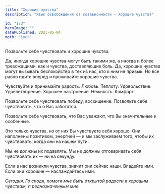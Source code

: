```yaml
---
title: "Хорошие чувства"
description: "Язык освобождения от созависимости - Хорошие чувства"

id: "173"
heroImage: ""
datePublished: 2023-05-04
moth: "iyun"
---
```


Позвольте себе чувствовать и хорошие чувства.

Да, иногда хорошие чувства могут быть такими же, а иногда и более тревожащими,
как и чувства, доставляющие боль. Да, хорошие чувства могут вызывать
беспокойство в тех из нас, кто к ним не привык. Но все равно идите вперед и
проживайте хорошие чувства.

Чувствуйте и принимайте радость. Любовь. Теплоту. Удовольствие.
Удовлетворение. Хорошее настроение. Нежность. Комфорт.

Позвольте себе чувствовать победу, восхищение. Позвольте себе чувствовать, что
о Вас заботятся.

Позвольте себе чувствовать, что Вас уважают, что Вы значительные и особенные.

Это только чувства, но от них Вы чувствуете себя хорошо. Они наполнены
позитивом, энергией — и мы заслуживаем того, чтобы их чувствовать, когда они
на нашем пути.

Мы не должны их подавлять. Мы не должны отговаривать себя чувствовать их — ни
на секунду.

Если в нас возникли чувства, значит они сейчас наши. Владейте ими. Если они
хорошие — наслаждайтесь ими.

_Сегодня,_ _Го_ _споди,_ _помоги_ _мне_ _быть_ _открытой_ _радости_ _и_
_хорошим_ _чувствам,_ _п_ _редназначенным_ _мне._
